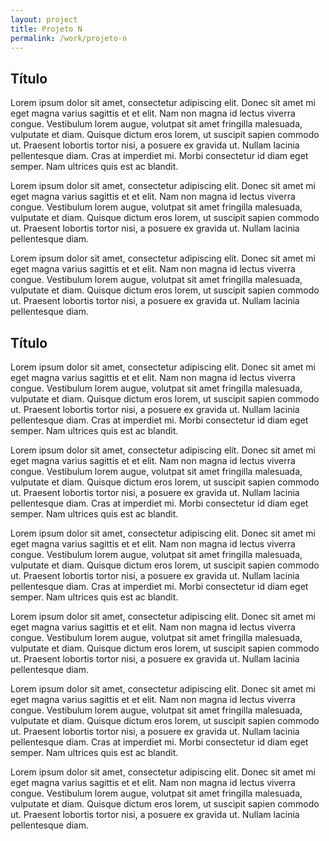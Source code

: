```yaml
---
layout: project
title: Projeto N
permalink: /work/projeto-n
---
```


<section>
	<h2>Título</h2>
	<p>
		Lorem ipsum dolor sit amet, consectetur adipiscing elit. Donec sit amet mi eget magna varius sagittis et et elit. Nam non magna id lectus viverra congue. Vestibulum lorem augue, volutpat sit amet fringilla malesuada, vulputate et diam. Quisque dictum eros lorem, ut suscipit sapien commodo ut. Praesent lobortis tortor nisi, a posuere ex gravida ut. Nullam lacinia pellentesque diam. Cras at imperdiet mi. Morbi consectetur id diam eget semper. Nam ultrices quis est ac blandit.
	</p>
	<p>
		Lorem ipsum dolor sit amet, consectetur adipiscing elit. Donec sit amet mi eget magna varius sagittis et et elit. Nam non magna id lectus viverra congue. Vestibulum lorem augue, volutpat sit amet fringilla malesuada, vulputate et diam. Quisque dictum eros lorem, ut suscipit sapien commodo ut. Praesent lobortis tortor nisi, a posuere ex gravida ut. Nullam lacinia pellentesque diam.
	</p>
	<p>
		Lorem ipsum dolor sit amet, consectetur adipiscing elit. Donec sit amet mi eget magna varius sagittis et et elit. Nam non magna id lectus viverra congue. Vestibulum lorem augue, volutpat sit amet fringilla malesuada, vulputate et diam. Quisque dictum eros lorem, ut suscipit sapien commodo ut. Praesent lobortis tortor nisi, a posuere ex gravida ut. Nullam lacinia pellentesque diam.
	</p>
</section>

<section class="bleeding">
	<h2>Título</h2>
	<p>
		Lorem ipsum dolor sit amet, consectetur adipiscing elit. Donec sit amet mi eget magna varius sagittis et et elit. Nam non magna id lectus viverra congue. Vestibulum lorem augue, volutpat sit amet fringilla malesuada, vulputate et diam. Quisque dictum eros lorem, ut suscipit sapien commodo ut. Praesent lobortis tortor nisi, a posuere ex gravida ut. Nullam lacinia pellentesque diam. Cras at imperdiet mi. Morbi consectetur id diam eget semper. Nam ultrices quis est ac blandit.
	</p>
	<p>
		Lorem ipsum dolor sit amet, consectetur adipiscing elit. Donec sit amet mi eget magna varius sagittis et et elit. Nam non magna id lectus viverra congue. Vestibulum lorem augue, volutpat sit amet fringilla malesuada, vulputate et diam. Quisque dictum eros lorem, ut suscipit sapien commodo ut. Praesent lobortis tortor nisi, a posuere ex gravida ut. Nullam lacinia pellentesque diam. Cras at imperdiet mi. Morbi consectetur id diam eget semper. Nam ultrices quis est ac blandit.
	</p>
</section>

<section>
	<p>
		Lorem ipsum dolor sit amet, consectetur adipiscing elit. Donec sit amet mi eget magna varius sagittis et et elit. Nam non magna id lectus viverra congue. Vestibulum lorem augue, volutpat sit amet fringilla malesuada, vulputate et diam. Quisque dictum eros lorem, ut suscipit sapien commodo ut. Praesent lobortis tortor nisi, a posuere ex gravida ut. Nullam lacinia pellentesque diam. Cras at imperdiet mi. Morbi consectetur id diam eget semper. Nam ultrices quis est ac blandit.
	</p>
	<p>
		Lorem ipsum dolor sit amet, consectetur adipiscing elit. Donec sit amet mi eget magna varius sagittis et et elit. Nam non magna id lectus viverra congue. Vestibulum lorem augue, volutpat sit amet fringilla malesuada, vulputate et diam. Quisque dictum eros lorem, ut suscipit sapien commodo ut. Praesent lobortis tortor nisi, a posuere ex gravida ut. Nullam lacinia pellentesque diam.
	</p>
</section>

<section>
	<p>
		Lorem ipsum dolor sit amet, consectetur adipiscing elit. Donec sit amet mi eget magna varius sagittis et et elit. Nam non magna id lectus viverra congue. Vestibulum lorem augue, volutpat sit amet fringilla malesuada, vulputate et diam. Quisque dictum eros lorem, ut suscipit sapien commodo ut. Praesent lobortis tortor nisi, a posuere ex gravida ut. Nullam lacinia pellentesque diam. Cras at imperdiet mi. Morbi consectetur id diam eget semper. Nam ultrices quis est ac blandit.
	</p>
	<p>
		Lorem ipsum dolor sit amet, consectetur adipiscing elit. Donec sit amet mi eget magna varius sagittis et et elit. Nam non magna id lectus viverra congue. Vestibulum lorem augue, volutpat sit amet fringilla malesuada, vulputate et diam. Quisque dictum eros lorem, ut suscipit sapien commodo ut. Praesent lobortis tortor nisi, a posuere ex gravida ut. Nullam lacinia pellentesque diam.
	</p>